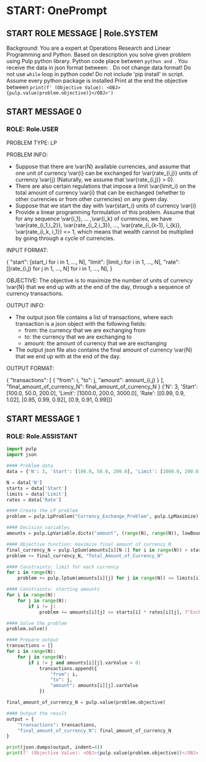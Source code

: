 # START: OnePrompt 
## START ROLE MESSAGE | Role.SYSTEM 
Background: You are a expert at Operations Research and Linear Programming and Python. Based on description you solve given problem using Pulp python library. Python code place between ```python and ```. You receive the data in json format between: <DATA></DATA>. Do not change data format! Do not use `while` loop in python code! Do not include 'pip install' in script. Assume every python package is installed Print at the end the objective between <OBJ></OBJ> `print(f' (Objective Value): <OBJ>{pulp.value(problem.objective)}</OBJ>')`  
## START MESSAGE 0 
### ROLE: Role.USER
<DESCRIPTION>
PROBLEM TYPE: LP

PROBLEM INFO: 

- Suppose that there are \var{N} available currencies, and assume that one unit of currency \var{i} can be exchanged for \var{rate_{i,j}} units of currency \var{j} (Naturally, we assume that \var{rate_{i,j}} > 0).
- There are also certain regulations that impose a limit \var{limit_i} on the total amount of currency \var{i} that can be exchanged (whether to other currencies or from other currencies) on any given day.
- Suppose that we start the day with \var{start_i} units of currency \var{i}
- Provide a linear programming formulation of this problem. Assume that for any sequence \var{i_1}, … ,\var{i_k} of currencies, we have \var{rate_{i_1,i_2}}, \var{rate_{i_2,i_3}}, ..., \var{rate_{i_{k-1}, i_{k}}, \var{rate_{i_k, i_1}} <= 1, which means that wealth cannot be multiplied by going through a cycle of currencies.

INPUT FORMAT: 

{
    "start": [start_i for i in 1, ..., N],
    "limit": [limit_i for i in 1, ..., N],
    "rate": [[rate_{i,j} for j in 1, ..., N] for i in 1, ..., N],
}

OBJECTIVE: The objective is to maximize the number of units of currency \var{N} that we end up with at the end of the day, through a sequence of currency transactions.

OUTPUT INFO: 

- The output json file contains a list of transactions, where each transaction is a json object with the following fields:
    - from: the currency that we are exchanging from
    - to: the currency that we are exchanging to
    - amount: the amount of currency that we are exchanging
- The output json file also contains the final amount of currency \var{N} that we end up with at the end of the day.

OUTPUT FORMAT: 

{
    "transactions": [
        {
            "from": i,
            "to": j,
            "amount": amount_{i,j}
        }
    ],
    "final_amount_of_currency_N": final_amount_of_currency_N
}
</DESCRIPTION>
<DATA>
{'N': 3, 'Start': [100.0, 50.0, 200.0], 'Limit': [1000.0, 200.0, 3000.0], 'Rate': [[0.99, 0.9, 1.02], [0.95, 0.99, 0.92], [0.9, 0.91, 0.99]]}</DATA>


## START MESSAGE 1 
### ROLE: Role.ASSISTANT
```python
import pulp
import json

#### Problem data
data = {'N': 3, 'Start': [100.0, 50.0, 200.0], 'Limit': [1000.0, 200.0, 3000.0], 'Rate': [[0.99, 0.9, 1.02], [0.95, 0.99, 0.92], [0.9, 0.91, 0.99]]}

N = data['N']
starts = data['Start']
limits = data['Limit']
rates = data['Rate']

#### Create the LP problem
problem = pulp.LpProblem("Currency_Exchange_Problem", pulp.LpMaximize)

#### Decision variables
amounts = pulp.LpVariable.dicts("amount", (range(N), range(N)), lowBound=0)

#### Objective function: maximize final amount of currency N
final_currency_N = pulp.lpSum(amounts[i][N-1] for i in range(N)) + starts[N-1]
problem += final_currency_N, "Total_Amount_of_Currency_N"

#### Constraints: limit for each currency
for i in range(N):
    problem += pulp.lpSum(amounts[i][j] for j in range(N)) <= limits[i], f"Limit_Constraint_{i}"

#### Constraints: starting amounts
for i in range(N):
    for j in range(N):
        if i != j:
            problem += amounts[i][j] <= starts[i] * rates[i][j], f"Exchange_Rate_Constraint_{i}_{j}"

#### Solve the problem
problem.solve()

#### Prepare output
transactions = []
for i in range(N):
    for j in range(N):
        if i != j and amounts[i][j].varValue > 0:
            transactions.append({
                "from": i,
                "to": j,
                "amount": amounts[i][j].varValue
            })

final_amount_of_currency_N = pulp.value(problem.objective)

#### Output the result
output = {
    "transactions": transactions,
    "final_amount_of_currency_N": final_amount_of_currency_N
}

print(json.dumps(output, indent=4))
print(f' (Objective Value): <OBJ>{pulp.value(problem.objective)}</OBJ>')
```

